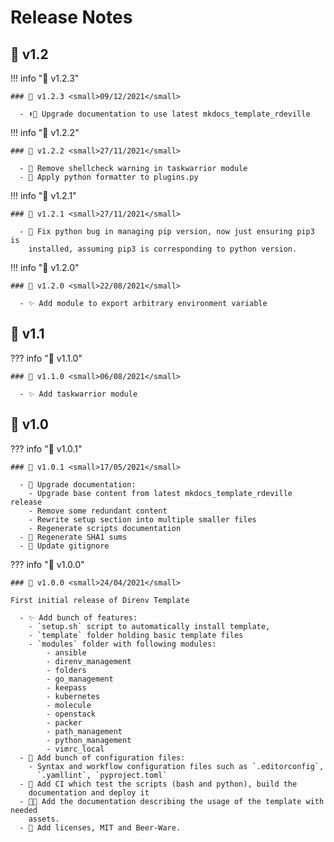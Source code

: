 <!-- BEGIN MKDOCS TEMPLATE -->
<!--
WARNING, DO NOT UPDATE CONTENT BETWEEN MKDOCS TEMPLATE TAG !
Modified content will be overwritten when updating
-->

# Release Notes

<!-- END MKDOCS TEMPLATE -->

## 🔖 v1.2

!!! info "🔖 v1.2.3"

    ### 🔖 v1.2.3 <small>09/12/2021</small>

      - ⬆📝 Upgrade documentation to use latest mkdocs_template_rdeville

!!! info "🔖 v1.2.2"

    ### 🔖 v1.2.2 <small>27/11/2021</small>

      - 🚨 Remove shellcheck warning in taskwarrior module
      - 💚 Apply python formatter to plugins.py

!!! info "🔖 v1.2.1"

    ### 🔖 v1.2.1 <small>27/11/2021</small>

      - 🐛 Fix python bug in managing pip version, now just ensuring pip3 is
        installed, assuming pip3 is corresponding to python version.

!!! info "🔖 v1.2.0"

    ### 🔖 v1.2.0 <small>22/08/2021</small>

      - ✨ Add module to export arbitrary environment variable

## 🔖 v1.1

??? info "🔖 v1.1.0"

    ### 🔖 v1.1.0 <small>06/08/2021</small>

      - ✨ Add taskwarrior module

## 🔖 v1.0

??? info "🔖 v1.0.1"

    ### 🔖 v1.0.1 <small>17/05/2021</small>

      - 📝 Upgrade documentation:
        - Upgrade base content from latest mkdocs_template_rdeville release
        - Remove some redundant content
        - Rewrite setup section into multiple smaller files
        - Regenerate scripts documentation
      - 🔧 Regenerate SHA1 sums
      - 🙈 Update gitignore

??? info "🔖 v1.0.0"

    ### 🔖 v1.0.0 <small>24/04/2021</small>

    First initial release of Direnv Template

      - ✨ Add bunch of features:
        - `setup.sh` script to automatically install template,
        - `template` folder holding basic template files
        - `modules` folder with following modules:
            - ansible
            - direnv_management
            - folders
            - go_management
            - keepass
            - kubernetes
            - molecule
            - openstack
            - packer
            - path_management
            - python_management
            - vimrc_local
      - 🔧 Add bunch of configuration files:
        - Syntax and workflow configuration files such as `.editorconfig`,
          `.yamllint`, `pyproject.toml`
      - 👷 Add CI which test the scripts (bash and python), build the
        documentation and deploy it
      - 📝🍱 Add the documentation describing the usage of the template with needed
        assets.
      - 📄 Add licenses, MIT and Beer-Ware.

